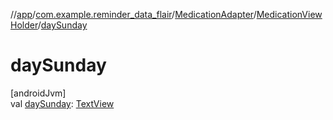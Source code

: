 //[app](../../../../index.md)/[com.example.reminder_data_flair](../../index.md)/[MedicationAdapter](../index.md)/[MedicationViewHolder](index.md)/[daySunday](day-sunday.md)

# daySunday

[androidJvm]\
val [daySunday](day-sunday.md): [TextView](https://developer.android.com/reference/kotlin/android/widget/TextView.html)
